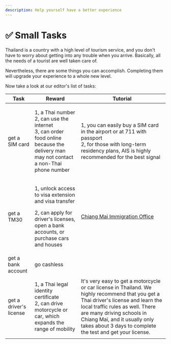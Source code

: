 ```yaml
---
description: Help yourself have a better experience
---
```


# ✅ Small Tasks

Thailand is a country with a high level of tourism service, and you don't have to worry about getting into any trouble when you arrive. Basically, all the needs of a tourist are well taken care of.&#x20;

Nevertheless, there are some things you can accomplish. Completing them will upgrade your experience to a whole new level.

Now take a look at our editor's list of tasks:

| Task                   | Reward                                                                                                                                                  | Tutorial                                                                                                                                                                                                                                                                                           |
| ---------------------- | ------------------------------------------------------------------------------------------------------------------------------------------------------- | -------------------------------------------------------------------------------------------------------------------------------------------------------------------------------------------------------------------------------------------------------------------------------------------------- |
| get a SIM card         | <p>1, a Thai number<br>2, can use the internet <br>3, can order food online because the delivery man may not contact a non-Thai phone number</p>        | <p>1, you can easily buy a SIM card in the airport or at 711 with passport<br>2, for those with long-term residency plans, AIS is highly recommended for the best signal</p>                                                                                                                       |
| get a TM30             | <p>1, unlock access to visa extension and visa transfer</p><p>2, can apply for driver's licenses, open a bank accounts, or purchase cars and houses</p> | [Chiang Mai Immigration Office](https://goo.gl/maps/x7nJBibjoxTK2Lk59)                                                                                                                                                                                                                             |
| get a bank account     | go cashless                                                                                                                                             |                                                                                                                                                                                                                                                                                                    |
| get a driver's license | <p>1, a Thai legal identity certificate<br>2, can drive motorcycle or car, which expands the range of mobility</p>                                      | It's very easy to get a motorcycle or car license in Thailand. We highly recommend that you get a Thai driver's license and learn the local traffic rules as well. There are many driving schools in Chiang Mai, and it usually only takes about 3 days to complete the test and get your license. |
